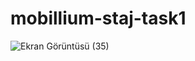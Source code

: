 # mobillium-staj-task1


![Ekran Görüntüsü (35)](https://user-images.githubusercontent.com/76566952/226372021-1863a066-e220-4588-b6dc-20cd615bdc65.png)

